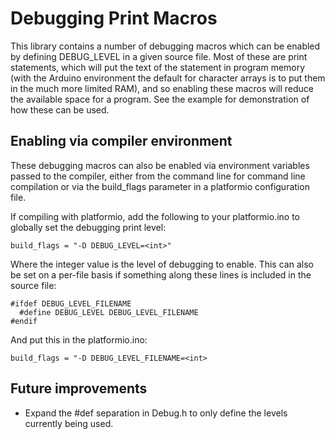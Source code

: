 Debugging Print Macros
======================

This library contains a number of debugging macros which can be enabled by 
defining DEBUG_LEVEL in a given source file.  Most of these are print statements,
which will put the text of the statement in program memory (with the Arduino
environment the default for character arrays is to put them in the much more
limited RAM), and so enabling these macros will reduce the available space for
a program.  See the example for demonstration of how these can be used.


Enabling via compiler environment
---------------------------------

These debugging macros can also be enabled via environment variables passed to
the compiler, either from the command line for command line compilation or via
the build_flags parameter in a platformio configuration file.

If compiling with platformio, add the following to your platformio.ino to
globally set the debugging print level:

```
build_flags = "-D DEBUG_LEVEL=<int>"
```

Where the integer value is the level of debugging to enable.  This can also
be set on a per-file basis if something along these lines is included in the
source file:

```
#ifdef DEBUG_LEVEL_FILENAME
  #define DEBUG_LEVEL DEBUG_LEVEL_FILENAME
#endif
```

And put this in the platformio.ino:

```
build_flags = "-D DEBUG_LEVEL_FILENAME=<int>
```

Future improvements
-------------------

* Expand the #def separation in Debug.h to only define the levels currently
being used.